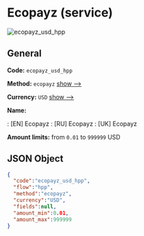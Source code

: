 
# Ecopayz (service) 
![ecopayz_usd_hpp](https://static.openfintech.io/payment_methods/ecopayz_usd_hpp/logo.svg?w=400&c=v0.59.26#w200)  

## General 
 
**Code:** `ecopayz_usd_hpp` 
 
**Method:** `ecopayz` 
 [show -->](/payment-methods/ecopayz/) 
 
**Currency:** `USD` [show -->](/currencies/USD/) 
 
**Name:** 
 
:	[EN] Ecopayz 
:	[RU] Ecopayz 
:	[UK] Ecopayz 
 
**Amount limits:** from `0.01` to `999999` USD 

## JSON Object 

```json
{
  "code":"ecopayz_usd_hpp",
  "flow":"hpp",
  "method":"ecopayz",
  "currency":"USD",
  "fields":null,
  "amount_min":0.01,
  "amount_max":999999
}
```  
